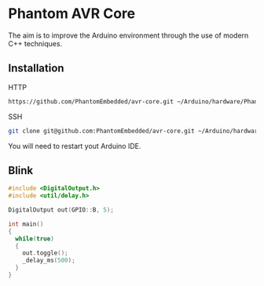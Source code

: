 # Phantom AVR Core
The aim is to improve the Arduino environment through the use of modern C++ techniques.

## Installation

HTTP
```bash
https://github.com/PhantomEmbedded/avr-core.git ~/Arduino/hardware/Phantom/avr
```
SSH
```bash
git clone git@github.com:PhantomEmbedded/avr-core.git ~/Arduino/hardware/Phantom/avr
```

You will need to restart yout Arduino IDE.

## Blink

```c++
#include <DigitalOutput.h>
#include <util/delay.h>

DigitalOutput out(GPIO::B, 5);

int main()
{
  while(true)
  {
    out.toggle();
    _delay_ms(500);
  }
}
```
